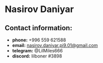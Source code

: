 # Nasirov Daniyar

## Contact information:
* __phone:__ +996 559 621588
* __email:__ nasirov.daniyar.pi9.01@gmail.com
* __telegram:__ @LilMiles666
* __discord:__ lilboner #3898
